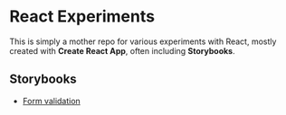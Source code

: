 # React Experiments

This is simply a mother repo for various experiments with React, mostly created with **Create React App**, often including **Storybooks**.

## Storybooks

* [Form validation](storybooks/form-validation/)

